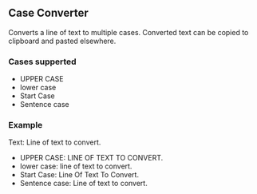 ## Case Converter

Converts a line of text to multiple cases. Converted text can be copied to clipboard and pasted elsewhere.

### Cases supperted
* UPPER CASE
* lower case
* Start Case
* Sentence case

### Example

Text: Line of text to convert.
* UPPER CASE: LINE OF TEXT TO CONVERT.
* lower case: line of text to convert.
* Start Case: Line Of Text To Convert.
* Sentence case: Line of text to convert.

